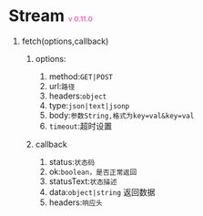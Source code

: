 # Stream  <font style="color:#FF69B4;font-size:12px;">v 0.11.0</font>
1. fetch(options,callback)
    1. options:
        1. method:`GET|POST`
        2. url:`路径`
        3. headers:`object`
        4. type:`json|text|jsonp`
        5. body:`参数String,格式为key=val&key=val`
        6. `timeout`:超时设置

    2. callback
        1. status:`状态码`
        2. ok:`boolean，是否正常返回`
        3. statusText:`状态描述`
        4. data:`object|string` 返回数据
        5. headers:`响应头`
